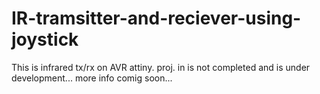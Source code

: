 # IR-tramsitter-and-reciever-using-joystick
This is infrared tx/rx on AVR attiny. proj. in is not completed and is under development...
more info comig soon...

